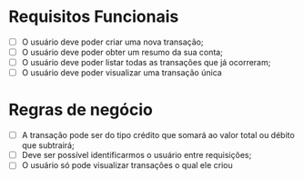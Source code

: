 # Requisitos Funcionais

- [ ] O usuário deve poder criar uma nova transação;
- [ ] O usuário deve poder obter um resumo da sua conta;
- [ ] O usuário deve poder listar todas as transações que já ocorreram;
- [ ] O usuário deve poder visualizar uma transação única

# Regras de negócio

- [ ] A transação pode ser do tipo crédito que somará ao valor total ou débito que subtrairá;
- [ ] Deve ser possível identificarmos o usuário entre requisições;
- [ ] O usuário só pode visualizar transações o qual ele criou